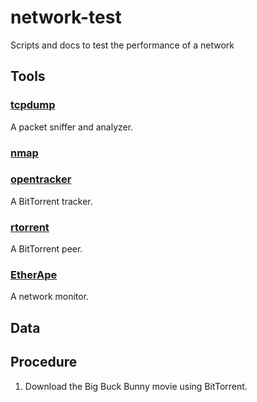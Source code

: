 # network-test
Scripts and docs to test the performance of a network


## Tools

### [tcpdump](http://www.tcpdump.org)

A packet sniffer and analyzer.

### [nmap](https://nmap.org)

### [opentracker](http://erdgeist.org/arts/software/opentracker/)

A BitTorrent tracker.

### [rtorrent](https://github.com/rakshasa/rtorrent)

A BitTorrent peer.

### [EtherApe](http://etherape.sourceforge.net)

A network monitor.

## Data



## Procedure

1. Download the Big Buck Bunny movie using BitTorrent.
